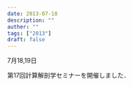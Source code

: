 ```yaml
---
date: 2013-07-18
description: ""
auther: ""
tags: ["2013"]
draft: false
---
```

7月18,19日

第17回計算解剖学セミナーを開催しました．
